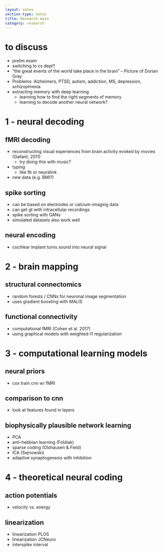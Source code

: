 ```yaml
---
layout: notes
section-type: notes
title: Research main
category: research
---
```


# to discuss
- prelim exam
- switching to cs dept?
- “the great events of the world take place in the brain” – Picture of Dorian Gray- Problems: Alzheimers, PTSD, autism, addiction, MS, depression, schizophrenia
- extracting memory with deep learning
	- learning how to find the right segments of memory
	- learning to decode another neural network?

# 1 - neural decoding
## fMRI decoding
- reconstructing visual experiences from brain activity evoked by movies (Gallant, 2011)
	- try doing this with music?
- typing
	- like fb or neuralink
- new data (e.g. BMI?)

## spike sorting
- can be based on electrodes or calcium-imaging data
- can get gt with intracellular recordings
- spike sorting with GANs
- simulated datasets also work well

## neural encoding
- cochlear implant turns sound into neural signal
	
# 2 - brain mapping
## structural connectomics
- random forests / CNNs for neuronal image segmentation
- uses gradient boosting with MALIS

## functional connectivity
- computational fMRI (Cohen et al. 2017)
- using graphical models with weighted-l1 regularization

# 3 - computational learning models
## neural priors
- cox train cnn w/ fMRI

## comparison to cnn
- look at features found in layers

## biophysically plausible network learning
- PCA
- anti-hebbian learning (Foldiak)
- sparse coding (Olshausen & Field)
- ICA (Sejnowski)
- adaptive synaptogenesis with inhibition

# 4 - theoretical neural coding
## action potentials
- velocity vs. energy

## linearization
- linearization PLOS
- linearization JCNeuro
- interspike interval